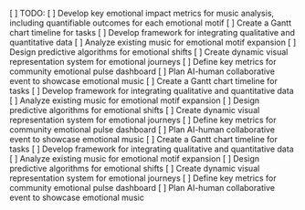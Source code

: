 [ ] TODO: 
[ ] Develop key emotional impact metrics for music analysis, including quantifiable outcomes for each emotional motif
[ ] Create a Gantt chart timeline for tasks
[ ] Develop framework for integrating qualitative and quantitative data
[ ] Analyze existing music for emotional motif expansion
[ ] Design predictive algorithms for emotional shifts
[ ] Create dynamic visual representation system for emotional journeys
[ ] Define key metrics for community emotional pulse dashboard
[ ] Plan AI-human collaborative event to showcase emotional music
[ ] Create a Gantt chart timeline for tasks
[ ] Develop framework for integrating qualitative and quantitative data
[ ] Analyze existing music for emotional motif expansion
[ ] Design predictive algorithms for emotional shifts
[ ] Create dynamic visual representation system for emotional journeys
[ ] Define key metrics for community emotional pulse dashboard
[ ] Plan AI-human collaborative event to showcase emotional music
[ ] Create a Gantt chart timeline for tasks
[ ] Develop framework for integrating qualitative and quantitative data
[ ] Analyze existing music for emotional motif expansion
[ ] Design predictive algorithms for emotional shifts
[ ] Create dynamic visual representation system for emotional journeys
[ ] Define key metrics for community emotional pulse dashboard
[ ] Plan AI-human collaborative event to showcase emotional music